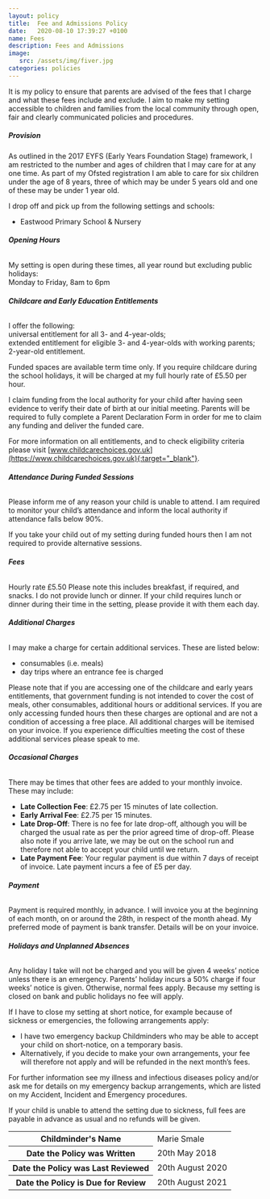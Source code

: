 ```yaml
---
layout: policy
title:  Fee and Admissions Policy
date:   2020-08-10 17:39:27 +0100
name: Fees
description: Fees and Admissions
image:
   src: /assets/img/fiver.jpg
categories: policies
---
```


It is my policy to ensure that parents are advised of the fees that I charge and what these fees include and exclude. I aim to make my setting accessible to children and families from the local community through open, fair and clearly communicated policies and procedures.

##### **Provision**

As outlined in the 2017 EYFS (Early Years Foundation Stage) framework, I am restricted to the number and ages of children that I may care for at any one time. As part of my Ofsted registration I am able to care for six children under the age of 8 years, three of which may be under 5 years old and one of these may be under 1 year old.

I drop off and pick up from the following settings and schools:
+ Eastwood Primary School & Nursery

###### **Opening Hours**

My setting is open during these times, all year round but excluding public holidays:  
  Monday to Friday, 8am to 6pm  

###### **Childcare and Early Education Entitlements**

I offer the following:  
  universal entitlement for all 3- and 4-year-olds;   
  extended entitlement for eligible 3- and 4-year-olds with working parents;  
  2-year-old entitlement.  

Funded spaces are available term time only. If you require childcare during the school holidays, it will be charged at my full hourly rate of £5.50 per hour.

I claim funding from the local authority for your child after having seen evidence to verify their date of birth at our initial meeting. Parents will be required to fully complete a Parent Declaration Form in order for me to claim any funding and deliver the funded care.

For more information on all entitlements, and to check eligibility criteria please visit [www.childcarechoices.gov.uk](https://www.childcarechoices.gov.uk){:target="_blank"}.

###### **Attendance During Funded Sessions**

Please inform me of any reason your child is unable to attend. I am required to monitor your child’s attendance and inform the local authority if attendance falls below 90%.

If you take your child out of my setting during funded hours then I am not required to provide alternative sessions.

###### **Fees**

Hourly rate £5.50
Please note this includes breakfast, if required, and snacks. I do not provide lunch or dinner. If your child requires lunch or dinner during their time in the setting, please provide it with them each day.

###### **Additional Charges**

I may make a charge for certain additional services. These are listed below:
+ consumables (i.e. meals)
+ day trips where an entrance fee is charged

Please note that if you are accessing one of the childcare and early years entitlements, that government funding is not intended to cover the cost of meals, other consumables, additional hours or additional services. If you are only accessing funded hours then these charges are optional and are not a condition of accessing a free place. All additional charges will be itemised on your invoice. If you experience difficulties meeting the cost of these additional services please speak to me.

###### **Occasional Charges**

There may be times that other fees are added to your monthly invoice. These may include:
+ __Late Collection Fee__: £2.75 per 15 minutes of late collection. 
+ __Early Arrival Fee__: £2.75 per 15 minutes.
+ __Late Drop-Off__: There is no fee for late drop-off, although you will be charged the usual rate as per the prior agreed time of drop-off. Please also note if you arrive late, we may be out on the school run and therefore not able to accept your child until we return.
+ __Late Payment Fee__: Your regular payment is due within 7 days of receipt of invoice. Late payment incurs a fee of £5 per day.

###### **Payment**

Payment is required monthly, in advance.
I will invoice you at the beginning of each month, on or around the 28th, in respect of the month ahead.
My preferred mode of payment is bank transfer. Details will be on your invoice.

###### **Holidays and Unplanned Absences**

Any holiday I take will not be charged and you will be given 4 weeks’ notice unless there is an emergency.
Parents’ holiday incurs a 50% charge if four weeks’ notice is given. Otherwise, normal fees apply.
Because my setting is closed on bank and public holidays no fee will apply.

If I have to close my setting at short notice, for example because of sickness or emergencies, the following arrangements apply:
+ I have two emergency backup Childminders who may be able to accept your child on short-notice, on a temporary basis.
+ Alternatively, if you decide to make your own arrangements, your fee will therefore not apply and will be refunded in the next month’s fees.

For further information see my illness and infectious diseases policy and/or ask me for details on my emergency backup arrangements, which are listed on my Accident, Incident and Emergency procedures.

If your child is unable to attend the setting due to sickness, full fees are payable in advance as usual and no refunds will be given.

<table class="table table-bordered mt-5 mb-5">
  <tbody>
    <tr>
      <th scope="row">Childminder's Name </th>
      <td>Marie Smale</td>
    </tr>
    <tr>
      <th scope="row">Date the Policy was Written</th>
      <td>20th May 2018</td>
    </tr>
    <tr>
      <th scope="row">Date the Policy was Last Reviewed</th>
      <td>20th August 2020</td>
    </tr>
    <tr>
      <th scope="row">Date the Policy is Due for Review</th>
      <td>20th August 2021</td>
    </tr>
  </tbody>
</table>